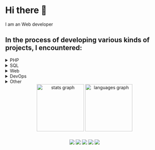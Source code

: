 # Hi there 👋

I am an Web developer
## In the process of developing various kinds of projects, I encountered:
<details>
  <summary>PHP</summary>
  
  ###
  
  * [Yii](https://github.com/yiisoft/yii)
  * [Yii2](https://github.com/yiisoft/yii2)
  * [Laravel](https://github.com/laravel/laravel)
</details>
<details>
  <summary>SQL</summary>
  
  ###
  
  * [SQLite](https://github.com/sqlite/sqlite)
  * [MySQL](https://github.com/mysql)
  * MsSQL
  * PostgreSQL
</details>
<details>
  <summary>Web</summary>
  
  ###
  
  * Html
  * Html5
  * Css
  * Css3
  * JS
</details>
<details>
  <summary>DevOps</summary>
  
  ###
  
  * Linux
  * Windows
</details>

<details>
  <summary>Other</summary>
  
  ###
  
  * Arduino
  * Radio hobby
  * Walking with a metal detector
</details>

<div align="center">
  <img src="https://github-readme-stats.vercel.app/api?hide_title=false&hide_rank=false&show_icons=true&include_all_commits=true&count_private=true&disable_animations=false&theme=vue&locale=en&hide_border=false&username=jdayamx" height="150" alt="stats graph"  />
  <img src="https://github-readme-stats.vercel.app/api/top-langs?locale=en&hide_title=false&layout=compact&card_width=320&langs_count=5&theme=vue&hide_border=false&username=jdayamx" height="150" alt="languages graph"  />
</div>

###
<p align="center">
  <img src="https://img.shields.io/endpoint?url=https%3A%2F%2Ftest.jday.in.ua%2Fapi%2Fghimg%2Fuk">
  <img src="https://visitor-badge.laobi.icu/badge?page_id=jdayamx.jdayamx&">
  <img src="https://img.shields.io/endpoint?url=https%3A%2F%2Ftest.jday.in.ua%2Fapi%2Fghimg%2Ftest">
  <img src="https://img.shields.io/endpoint?url=https%3A%2F%2Ftest.jday.in.ua%2Fapi%2Fghimg%2Fworking">
  <img src="https://img.shields.io/endpoint?url=https%3A%2F%2Ftest.jday.in.ua%2Fapi%2Fghimg%2Fwatchtv">
</p>
